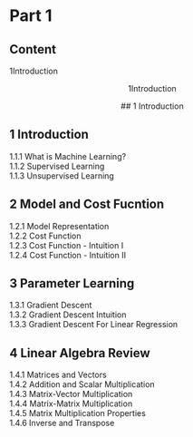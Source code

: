 # Part 1
## Content  

<span style="text-align:center">1Introduction</span>
<p align="center">1Introduction</p>
<center>## 1 Introduction</center>

## 1 Introduction  
1.1.1 What is Machine Learning?  
1.1.2 Supervised Learning  
1.1.3 Unsupervised Learning  

## 2 Model and Cost Fucntion  
1.2.1 Model Representation  
1.2.2 Cost Function  
1.2.3 Cost Function - Intuition I  
1.2.4 Cost Function - Intuition II  

## 3 Parameter Learning  
1.3.1 Gradient Descent  
1.3.2 Gradient Descent Intuition  
1.3.3 Gradient Descent For Linear Regression  

## 4 Linear Algebra Review  
1.4.1 Matrices and Vectors  
1.4.2 Addition and Scalar Multiplication  
1.4.3 Matrix-Vector Multiplication  
1.4.4 Matrix-Matrix Multiplication  
1.4.5 Matrix Multiplication Properties  
1.4.6 Inverse and Transpose 